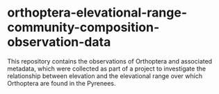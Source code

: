 # orthoptera-elevational-range-community-composition-observation-data

This repository contains the observations of Orthoptera and associated metadata, which were collected as part of a project to investigate the relationship between elevation and the elevational range over which Orthoptera are found in the Pyrenees.

